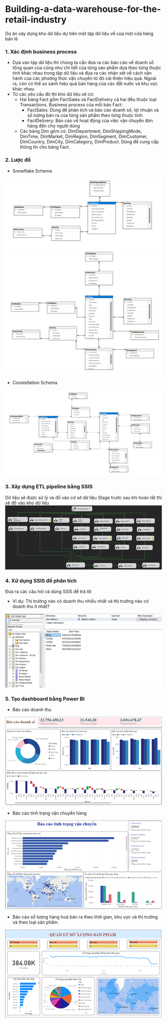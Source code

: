 # Building-a-data-warehouse-for-the-retail-industry
Dự án xây dựng kho dữ liệu dự trên một tập dữ liệu về của một cửa hàng bán lẻ

### 1. Xác định business process
- Dựa vào tập dữ liệu thì chúng ta cần đưa ra các báo cáo về doanh số tổng quan 
của cũng như chi tiết của từng sản phẩm dựa theo từng thuộc tính khác nhau trong tập 
dữ liệu và đưa ra các nhận xét về cách vận hành của các phương thức vận chuyển từ đó 
cải thiện hiệu quả. Ngoài ra, còn có thể so sánh hiệu quả bán hàng của các đất nước và 
khu vực khác nhau.
- Từ các yêu cầu đó thì kho dữ liệu sẽ có:
  - Hai bảng Fact gồm FactSales và FactDelivery cả hai đều thuộc loại Transactions. Business process của mỗi bản Fact:
    - FactSales: Dùng để phân tích và báo cáo doanh số, lợi nhuận và số lượng bán ra của từng sản phẩm theo từng thuộc tính.
    - FactDelivery: Báo cáo về hoạt động của việc vận chuyển đơn hàng đến cho người dùng
  - Các bảng Dim gồm có: DimDepartment, DimShippingMode, DimTime, DimMarket, DimRegion, DimSegment, DimCustomer, DimCountry, DimCity, DimCategory, DimProduct. Dùng để cung cấp thông tin cho bảng Fact.
### 2. Lược đồ 
- Snowflake Schema
<picture>
  <img alt="Shows an illustrated sun in light mode and a moon with stars in dark mode." src="Image/Picture1.png">
</picture>
<picture>
  <img alt="Shows an illustrated sun in light mode and a moon with stars in dark mode." src="Image/Picture2.png">
</picture>

- Constellation Schema
<picture>
   <img alt="Shows an illustrated sun in light mode and a moon with stars in dark mode." src="Image/Picture3.png">
</picture>

### 3. Xây dựng ETL pipeline bằng SSIS
Dữ liệu sẽ được sử lý và đổ vào cơ sở dữ liệu Stage trước sau khi hoàn tất thì sẽ đổ vào kho dữ liệu
<picture>
  <img alt="Shows an illustrated sun in light mode and a moon with stars in dark mode." src="Image/Picture4.png">
</picture>

### 4. Xử dụng SSIS để phân tích
Đưa ra các câu hỏi và dùng SSIS để trả lời
- Ví dụ: Thị trường nào có doanh thu nhiều nhất và thị trường nào có doanh thu ít nhất?
<picture>
  <img alt="Shows an illustrated sun in light mode and a moon with stars in dark mode." src="Image/Picture8.png">
</picture>

### 5. Tạo dashboard bằng Power BI
-	Báo cáo doanh thu
<picture>
  <img alt="Shows an illustrated sun in light mode and a moon with stars in dark mode." src="Image/Picture5.png">
</picture>

-	Báo cáo tình trạng vận chuyển hàng
<picture>
  <img alt="Shows an illustrated sun in light mode and a moon with stars in dark mode." src="Image/Picture6.png">
</picture>

-	Báo cáo số lượng hàng hoá bán ra theo thời gian, khu vực và thị trường và theo loại sản phẩm.
<picture>
  <img alt="Shows an illustrated sun in light mode and a moon with stars in dark mode." src="Image/Picture7.png">
</picture>
